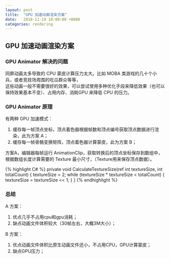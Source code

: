 ```yaml
---
layout: post
title:  "GPU 加速动画渲染方案"
date:   2018-11-19 10:00:00 +0800
categories: rendering
---
```

## GPU 加速动画渲染方案

### GPU Animator 解决的问题
同屏动画太多导致的 CPU 蒙皮计算压力太大。比如 MOBA 类游戏的几十个小兵，或者竞技场周围的吃瓜群众等等，<br>
这些动画一般不需要很好的效果，可以尝试使用多种优化手段来降低效果（也可以保持效果基本不变）、占用内存、消耗GPU 来降低 CPU 的压力。<br>

### GPU Animator 原理

有两种 GPU 加速模式：<br>
1. 缓存每一帧顶点坐标，顶点着色器根据帧数和顶点编号获取顶点数据进行渲染，此为方案 A；
2. 缓存每一帧骨骼变换矩阵，顶点着色器计算蒙皮，此为方案 B；

方案A，编辑器每帧运行 AnimationClip，获取转换后的顶点坐标保存到数组中，根据数组长度计算需要的 Texture 最小尺寸，（Texture用来保存顶点数据）。<br>

{% highlight C# %}
private void CalculateTextureSize(ref int textureSize, int totalCount)
{
	textureSize = 2;
	while (textureSize * textureSize < totalCount)
	{
		textureSize = textureSize << 1;
	}
}
{% endhighlight %}

### 总结

A 方案：<br>
1. 优点几乎不占用cpu和gpu消耗；
2. 缺点动画文件体积较大（30帧左右，大概3M大小）；

B 方案：<br>
1. 优点动画文件体积比原生动画文件还小，不占用CPU，GPU计算蒙皮；
2. 缺点GPU压力；
